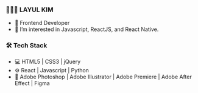 
  <h3>👩🏻‍💻 LAYUL KIM</h3>
    <ul>
      <li>🐤 Frontend Developer</li>
      <li>🌱 I’m interested in Javascript, ReactJS, and React Native.</li>
    </ul>
    <h3>🛠 Tech Stack</h3>
    <ul>
      <li>💻 HTML5 | CSS3 | jQuery </li>
      <li>⚙️ React | Javascript | Python</li>
      <li>🎨 Adobe Photoshop | Adobe Illustrator | Adobe Premiere | Adobe After Effect | Figma</li>
    </ul>

